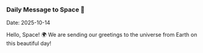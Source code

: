 ### Daily Message to Space 🌌
Date: 2025-10-14

Hello, Space! 🌍 We are sending our greetings to the universe from Earth on this beautiful day!
